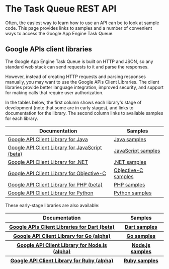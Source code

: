 # The Task Queue REST API

  

Often, the easiest way to learn how to use an API can be to look at sample code. This page provides links to samples and a number of convenient ways to access the Google App Engine Task Queue.

## Google APIs client libraries

The Google App Engine Task Queue is built on HTTP and JSON, so any standard web stack can send requests to it and parse the responses.

However, instead of creating HTTP requests and parsing responses manually, you may want to use the Google APIs Client Libraries. The client libraries provide better language integration, improved security, and support for making calls that require user authorization.

In the tables below, the first column shows each library's stage of development (note that some are in early stages), and links to documentation for the library. The second column links to available samples for each library.

<table data-border="1">
<thead>
<tr class="header">
<th>Documentation</th>
<th>Samples</th>
</tr>
</thead>
<tbody>
<tr class="odd">
<td><a href="https://web.archive.org/web/20160424230925/https://developers.google.com/api-client-library/java/">Google API Client Library for Java</a></td>
<td><a href="https://web.archive.org/web/20160424230925/https://cloud.google.com/api-client-library/java/apis/taskqueue/v1beta2">Java samples</a></td>
</tr>
<tr class="even">
<td><a href="https://web.archive.org/web/20160424230925/https://cloud.google.com/api-client-library/javascript/start/start-js">Google API Client Library for JavaScript (beta)</a></td>
<td><a href="https://web.archive.org/web/20160424230925/https://cloud.google.com/api-client-library/javascript/samples/samples">JavaScript samples</a></td>
</tr>
<tr class="odd">
<td><a href="https://web.archive.org/web/20160424230925/https://cloud.google.com/api-client-library/dotnet/get_started">Google API Client Library for .NET</a></td>
<td><a href="https://web.archive.org/web/20160424230925/https://cloud.google.com/api-client-library/dotnet/apis/taskqueue/v1beta2">.NET samples</a></td>
</tr>
<tr class="even">
<td><a href="https://web.archive.org/web/20160424230925/http://code.google.com/p/google-api-objectivec-client/">Google API Client Library for Objective-C</a></td>
<td><a href="https://web.archive.org/web/20160424230925/http://code.google.com/p/google-api-objectivec-client/wiki/Samples">Objective-C samples</a></td>
</tr>
<tr class="odd">
<td><a href="https://web.archive.org/web/20160424230925/https://cloud.google.com/api-client-library/php/">Google API Client Library for PHP (beta)</a></td>
<td><a href="https://web.archive.org/web/20160424230925/https://github.com/google/google-api-php-client/tree/master/examples">PHP samples</a></td>
</tr>
<tr class="even">
<td><a href="https://web.archive.org/web/20160424230925/https://cloud.google.com/api-client-library/python/">Google API Client Library for Python</a></td>
<td><a href="https://web.archive.org/web/20160424230925/https://github.com/google/google-api-python-client/tree/master/samples">Python samples</a></td>
</tr>
</tbody>
</table>

These early-stage libraries are also available:

<table data-border="1">
<thead>
<tr class="header">
<th>Documentation</th>
<th>Samples</th>
</tr>
<tr class="odd">
<th><a href="https://web.archive.org/web/20160424230925/https://www.dartlang.org/googleapis/">Google APIs Client Libraries for Dart (beta)</a></th>
<th><a href="https://web.archive.org/web/20160424230925/https://github.com/dart-lang/googleapis_examples">Dart samples</a></th>
</tr>
<tr class="header">
<th><a href="https://web.archive.org/web/20160424230925/https://github.com/google/google-api-go-client">Google API Client Library for Go (alpha)</a></th>
<th><a href="https://web.archive.org/web/20160424230925/https://github.com/google/google-api-go-client/tree/master/examples">Go samples</a></th>
</tr>
<tr class="odd">
<th><a href="https://web.archive.org/web/20160424230925/https://github.com/google/google-api-nodejs-client/">Google API Client Library for Node.js (alpha)</a></th>
<th><a href="https://web.archive.org/web/20160424230925/https://github.com/google/google-api-nodejs-client/tree/master/examples">Node.js samples</a></th>
</tr>
<tr class="header">
<th><a href="https://web.archive.org/web/20160424230925/https://cloud.google.com/api-client-library/ruby/start/get_started">Google API Client Library for Ruby (alpha)</a></th>
<th><a href="https://web.archive.org/web/20160424230925/https://github.com/google/google-api-ruby-client-samples">Ruby samples</a></th>
</tr>
</thead>
&#10;</table>
